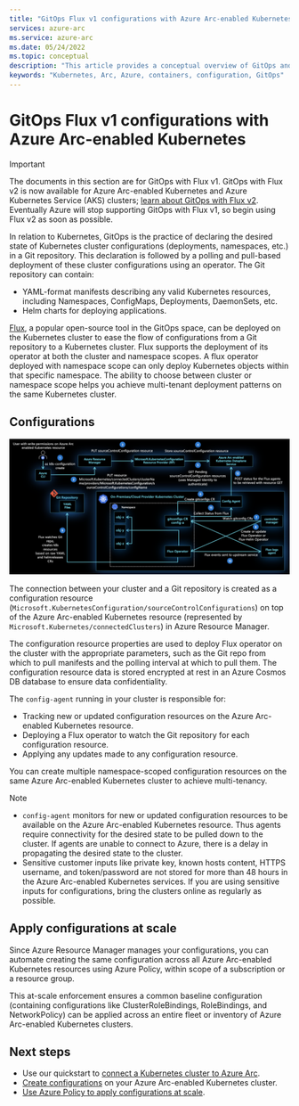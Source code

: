 ```yaml
---
title: "GitOps Flux v1 configurations with Azure Arc-enabled Kubernetes"
services: azure-arc
ms.service: azure-arc
ms.date: 05/24/2022
ms.topic: conceptual
description: "This article provides a conceptual overview of GitOps and configurations capability of Azure Arc-enabled Kubernetes."
keywords: "Kubernetes, Arc, Azure, containers, configuration, GitOps"
---
```


# GitOps Flux v1 configurations with Azure Arc-enabled Kubernetes

> [!IMPORTANT]
> The documents in this section are for GitOps with Flux v1.  GitOps with Flux v2 is now available for Azure Arc-enabled Kubernetes and Azure Kubernetes Service (AKS) clusters; [learn about GitOps with Flux v2](./conceptual-gitops-flux2.md). Eventually Azure will stop supporting GitOps with Flux v1, so begin using Flux v2 as soon as possible.

In relation to Kubernetes, GitOps is the practice of declaring the desired state of Kubernetes cluster configurations (deployments, namespaces, etc.) in a Git repository. This declaration is followed by a polling and pull-based deployment of these cluster configurations using an operator. The Git repository can contain:

* YAML-format manifests describing any valid Kubernetes resources, including Namespaces, ConfigMaps, Deployments, DaemonSets, etc.
* Helm charts for deploying applications.

[Flux](https://docs.fluxcd.io/), a popular open-source tool in the GitOps space, can be deployed on the Kubernetes cluster to ease the flow of configurations from a Git repository to a Kubernetes cluster. Flux supports the deployment of its operator at both the cluster and namespace scopes. A flux operator deployed with namespace scope can only deploy Kubernetes objects within that specific namespace. The ability to choose between cluster or namespace scope helps you achieve multi-tenant deployment patterns on the same Kubernetes cluster.

## Configurations

[ ![Configurations architecture](./media/conceptual-configurations.png) ](./media/conceptual-configurations.png#lightbox)

The connection between your cluster and a Git repository is created as a configuration resource (`Microsoft.KubernetesConfiguration/sourceControlConfigurations`) on top of the Azure Arc-enabled Kubernetes resource (represented by `Microsoft.Kubernetes/connectedClusters`) in Azure Resource Manager. 

The configuration resource properties are used to deploy Flux operator on the cluster with the appropriate parameters, such as the Git repo from which to pull manifests and the polling interval at which to pull them. The configuration resource data is stored encrypted at rest in an Azure Cosmos DB database to ensure data confidentiality.

The `config-agent` running in your cluster is responsible for:
* Tracking new or updated configuration resources on the Azure Arc-enabled Kubernetes resource.
* Deploying a Flux operator to watch the Git repository for each configuration resource.
* Applying any updates made to any configuration resource. 

You can create multiple namespace-scoped configuration resources on the same Azure Arc-enabled Kubernetes cluster to achieve multi-tenancy.

> [!NOTE]
> * `config-agent` monitors for new or updated configuration resources to be available on the Azure Arc-enabled Kubernetes resource. Thus agents require connectivity for the desired state to be pulled down to the cluster. If agents are unable to connect to Azure, there is a delay in propagating the desired state to the cluster.
> * Sensitive customer inputs like private key, known hosts content, HTTPS username, and token/password are not stored for more than 48 hours in the Azure Arc-enabled Kubernetes services. If you are using sensitive inputs for configurations, bring the clusters online as regularly as possible.

## Apply configurations at scale

Since Azure Resource Manager manages your configurations, you can automate creating the same configuration across all Azure Arc-enabled Kubernetes resources using Azure Policy, within scope of a subscription or a resource group. 

This at-scale enforcement ensures a common baseline configuration (containing configurations like ClusterRoleBindings, RoleBindings, and NetworkPolicy) can be applied across an entire fleet or inventory of Azure Arc-enabled Kubernetes clusters.

## Next steps

* Use our quickstart to [connect a Kubernetes cluster to Azure Arc](./quickstart-connect-cluster.md).
* [Create configurations](./tutorial-use-gitops-connected-cluster.md) on your Azure Arc-enabled Kubernetes cluster.
* [Use Azure Policy to apply configurations at scale](./use-azure-policy.md).
